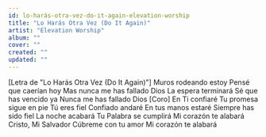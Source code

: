 ```yaml
---
id: lo-harás-otra-vez-do-it-again-elevation-worship
title: "Lo Harás Otra Vez (Do It Again)"
artist: "Elevation Worship"
album: ""
cover: ""
created: ""
updated: ""
---
```


[Letra de "Lo Harás Otra Vez (Do It Again)"]
Muros rodeando estoy
Pensé que caerían hoy
Mas nunca me has fallado Dios
La espera terminará
Sé que has vencido ya
Nunca me has fallado Dios
[Coro]
En Ti confiaré
Tu promesa sigue en pie
Tú eres fiel
Confiado andaré
En tus manos estaré
Siempre has sido fiel
La noche acabará
Tu Palabra se cumplirá
Mi corazón te alabará
Cristo, Mi Salvador
Cúbreme con tu amor
Mi corazón te alabará